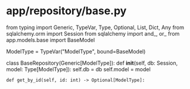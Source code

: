 # app/repository/base.py
from typing import Generic, TypeVar, Type, Optional, List, Dict, Any
from sqlalchemy.orm import Session
from sqlalchemy import and_, or_
from app.models.base import BaseModel

ModelType = TypeVar("ModelType", bound=BaseModel)

class BaseRepository(Generic[ModelType]):
    def __init__(self, db: Session, model: Type[ModelType]):
        self.db = db
        self.model = model
    
    def get_by_id(self, id: int) -> Optional[ModelType]: